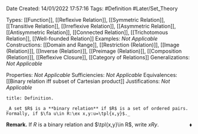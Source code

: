 <div class="topSpace"></div>

Date Created: 14/01/2022 17:57:16
Tags: #Definition #Later/Set_Theory

Types: [[Function]], [[Reflexive Relation]], [[Symmetric Relation]], [[Transitive Relation]], [[Irreflexive Relation]], [[Asymmetric Relation]], [[Antisymmetric Relation]], [[Connected Relation]], [[Trichotomous Relation]], [[Well-founded Relation]]
Examples: _Not Applicable_ 
Constructions: [[Domain and Range]], [[Restriction (Relation)]], [[Image (Relation)]], [[Inverse (Relation)]], [[Preimage (Relation)]], [[Composition (Relation)]], [[Reflexive Closure]], [[Category of Relations]]
Generalizations: _Not Applicable_

Properties: _Not Applicable_
Sufficiencies: _Not Applicable_
Equivalences: [[Binary relation iff subset of Cartesian product]]
Justifications: _Not Applicable_

``` ad-Definition
title: Definition.

_A set $R$ is a **binary relation** if $R$ is a set of ordered pairs. Formally, if $\fa u\in R:\ex x,y:u=\tpl{x,y}$._

```

**Remark.** If $R$ is a binary relation and $\tpl{x,y}\in R$, write $xRy$.<span style="float:right;">$\blacklozenge$</span>
